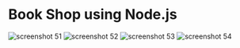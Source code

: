 # Book Shop using Node.js

![screenshot 51](https://user-images.githubusercontent.com/31181068/36627237-d314bec8-1965-11e8-891f-34d5ce3318af.png)
![screenshot 52](https://user-images.githubusercontent.com/31181068/36627264-3fddde0e-1966-11e8-9d8d-0b39de4744b0.png)
![screenshot 53](https://user-images.githubusercontent.com/31181068/36627268-432abe56-1966-11e8-8f7d-2a1890d4dba8.png)
![screenshot 54](https://user-images.githubusercontent.com/31181068/36627270-44c2a85a-1966-11e8-8332-794998e08499.png)


